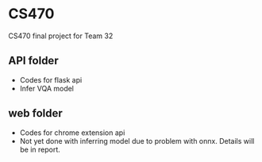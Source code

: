 # CS470
CS470 final project for Team 32

## API folder 
- Codes for flask api
- Infer VQA model

## web folder
- Codes for chrome extension api
- Not yet done with inferring model due to problem with onnx. Details will be in report.